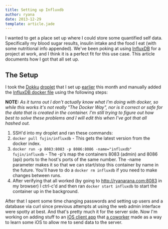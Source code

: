 ```yaml
---
title: Setting up Influxdb
author: ryana
date: 2013-12-29
template: article.jade
---
```


I wanted to get a place set up where I could store some quantified self data. Specifically my blood sugar results, insulin intake and the food I eat (with some
nutritional info appended). We've been poking at using [InfluxDB][influx] for a project at work, and I think it is a perfect fit for this use case. This article
documents how I got that all set up.

## The Setup

I took the [Dokku][dokku] [droplet][digitalocean] that I set up [earlier](../moving-to-dokku) this month and manually added the [InfluxDB docker file][influx-docker]
using the following steps:

**NOTE:** *As it turns out I don't actually know what I'm doing with docker, so while this works it's not really "The Docker Way", nor is it correct or safe for the
data that is created in the container. I'm still trying to figure out how best to solve these problems and I will edit this when I've got that all hashed out.*

1. SSH'd into my droplet and ran these commands:
  1. `docker pull fujin/influxdb` - This gets the latest version from the docker index.
  2. `docker run -p 8083:8083 -p 8086:8086 -name="influxdb" fujin/influxdb` - The -p's map the containers 8083 (admin) and 8086 (api) ports to the host's ports of
  the same number. The -name parameter makes it so that we can start/stop this container by name in the future. You'll have to do a `docker rm influxdb` if you need
  to make changes between runs.
2. After verifying that all worked (by going to http://ryanarana.com:8083 in my browser) I ctrl-c'd and then ran `docker start influxdb` to start the container up
in the background.

After that I spent some time changing passwords and setting up users and a database via curl since previous attempts at using the web admin interface were spotty
at best. And that's pretty much it for the server side. Now I'm working on adding stuff to an [iOS client app](https://github.com/thatryana/influx-client) that [a
coworker][courtf] made as a way to learn some iOS to allow me to send data to the server.

[influx]: http://influxdb.org
[dokku]: https://github.com/progrium/dokku
[digitalocean]: http://digitalocean.com
[influx-docker]: https://index.docker.io/u/fujin/influxdb/
[courtf]: https://github.com/courtf

